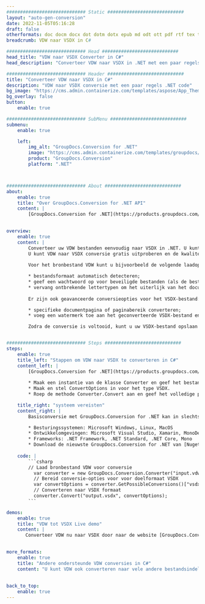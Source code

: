 ```yaml
---
############################# Static ############################
layout: "auto-gen-conversion"
date: 2022-11-05T05:16:28
draft: false
otherformats: doc docm docx dot dotm dotx epub md odt ott pdf rtf tex txt vdx vsdm vsdx vssm vssx vstm vstx vsx vtx xps
breadcrumb: VDW naar VSDX in C#

############################# Head ############################
head_title: "VDW naar VSDX Converter in C#"
head_description: "Converteer VDW naar VSDX in .NET met een paar regels code. Gebruik de GroupDocs Document Conversion API om meer dan 160 bestandsformaten te converteren."

############################# Header ############################
title: "Converteer VDW naar VSDX in C#"
description: "VDW naar VSDX conversie met een paar regels .NET code"
bg_image: "https://cms.admin.containerize.com/templates/aspose/App_Themes/V3/images/bg/header1.png"
bg_overlay: false
button:
    enable: true

############################# SubMenu ############################
submenu:
    enable: true

    left:
        img_alt: "GroupDocs.Conversion for .NET"
        image: "https://cms.admin.containerize.com/templates/groupdocs/images/product-logos/90x90-noborder/groupdocs-conversion-net.png"
        product: "GroupDocs.Conversion"
        platform: ".NET"



############################# About ############################
about:
    enable: true
    title: "Over GroupDocs.Conversion for .NET API"
    content: |
        [GroupDocs.Conversion for .NET](https://products.groupdocs.com/conversion/net/) kan worden gebruikt om Microsoft Word, Excel, PowerPoint, PDF, Visio en andere formaten te converteren. GroupDocs.Conversion is een standalone API die geschikt is voor back-end en interne systemen waar hoge prestaties vereist zijn. Het is niet afhankelijk van software zoals Microsoft of Open Office.
    

overview:
    enable: true
    content: |
        Converteer uw VDW bestanden eenvoudig naar VSDX in .NET. U kunt slechts een paar C# coderegels gebruiken op elk platform naar keuze, zoals - Windows, Linux, macOS.
        U kunt VDW naar VSDX conversie gratis uitproberen en de kwaliteit van de conversieresultaten evalueren. Naast eenvoudige scenario's voor bestandsconversie kunt u meer geavanceerde opties proberen voor het laden van het bronbestand VDW en voor het opslaan van het VSDX-uitvoerresultaat. 
        
        Voor het bronbestand VDW kunt u bijvoorbeeld de volgende laadopties gebruiken:

        * bestandsformaat automatisch detecteren;
        * geef een wachtwoord op voor beveiligde bestanden (als de bestandsindeling dit ondersteunt);
        * vervang ontbrekende lettertypen om het uiterlijk van het document te behouden.
        
        Er zijn ook geavanceerde conversieopties voor het VSDX-bestand:

        * specifieke documentpagina of paginabereik converteren;
        * voeg een watermerk toe aan het geconverteerde VSDX-bestand en nog veel meer.

        Zodra de conversie is voltooid, kunt u uw VSDX-bestand opslaan in het lokale bestandspad of in opslag van derden, zoals FTP, Amazon S3, Google Drive, Dropbox enz. Let op: om VDW naar {{ te converteren) TO}} er is geen extra software nodig, zoals MS Office, Open Office, Adobe Acrobat Reader enz.


############################# Steps ############################
steps:
    enable: true
    title_left: "Stappen om VDW naar VSDX te converteren in C#"
    content_left: |
        [GroupDocs.Conversion for .NET](https://products.groupdocs.com/conversion/net/) maakt het gemakkelijk voor ontwikkelaars om een ​​VDW bestand naar VSDX te converteren met een paar regels code.
        
        * Maak een instantie van de klasse Converter en geef het bestand VDW het volledige pad
        * Maak en stel ConvertOptions in voor het type VSDX.
        * Roep de methode Converter.Convert aan en geef het volledige pad en formaat (VSDX) door als parameter

    title_right: "systeem vereisten"
    content_right: |
        Basisconversie met GroupDocs.Conversion for .NET kan in slechts een paar eenvoudige stappen worden gedaan. Onze API's worden ondersteund op alle belangrijke platforms en besturingssystemen. Voordat u de onderstaande code uitvoert, moet u ervoor zorgen dat de volgende vereisten op uw systeem zijn geïnstalleerd.

        * Besturingssystemen: Microsoft Windows, Linux, MacOS
        * Ontwikkelomgevingen: Microsoft Visual Studio, Xamarin, MonoDevelop
        * Frameworks: .NET Framework, .NET Standard, .NET Core, Mono
        * Download de nieuwste GroupDocs.Conversion for .NET van [Nuget](https://www.nuget.org/packages/groupdocs.conversion)
         
    code: |
        ```csharp    
        // Laad bronbestand VDW voor conversie
          var converter = new GroupDocs.Conversion.Converter("input.vdw");
          // Bereid conversie-opties voor voor doelformaat VSDX
          var convertOptions = converter.GetPossibleConversions()["vsdx"].ConvertOptions;
          // Converteren naar VSDX formaat
          converter.Convert("output.vsdx", convertOptions);
        ```

demos:
    enable: true
    title: "VDW tot VSDX Live demo"
    content: |
       Converteer VDW nu naar VSDX door naar de website [GroupDocs.Conversion App](https://products.groupdocs.app/conversion/family) te gaan. Online demo heeft de volgende voordelen:
          

more_formats:
    enable: true
    title: "Andere ondersteunde VDW conversies in C#"
    content: "U kunt VDW ook converteren naar vele andere bestandsindelingen. Zie de lijst hieronder."
       
       
back_to_top:
    enable: true
---
```

